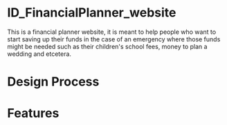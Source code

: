 # ID_FinancialPlanner_website
This is a financial planner website, it is meant to help people who want to start saving up their funds in the case of an emergency where those funds might be needed such as their children's school fees, money to plan a wedding and etcetera.

# Design Process

# Features
